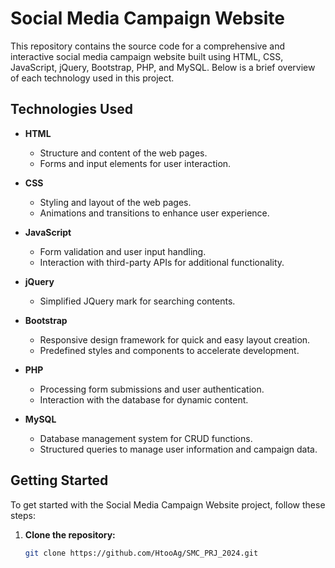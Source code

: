 # Social Media Campaign Website

This repository contains the source code for a comprehensive and interactive social media campaign website built using HTML, CSS, JavaScript, jQuery, Bootstrap, PHP, and MySQL. Below is a brief overview of each technology used in this project.

## Technologies Used

- **HTML**
  - Structure and content of the web pages.
  - Forms and input elements for user interaction.

- **CSS**
  - Styling and layout of the web pages.
  - Animations and transitions to enhance user experience.

- **JavaScript**
  - Form validation and user input handling.
  - Interaction with third-party APIs for additional functionality.

- **jQuery**
  - Simplified JQuery mark for searching contents.

- **Bootstrap**
  - Responsive design framework for quick and easy layout creation.
  - Predefined styles and components to accelerate development.

- **PHP**
  - Processing form submissions and user authentication.
  - Interaction with the database for dynamic content.

- **MySQL**
  - Database management system for CRUD functions.
  - Structured queries to manage user information and campaign data.

## Getting Started

To get started with the Social Media Campaign Website project, follow these steps:

1. **Clone the repository:**
   ```sh
   git clone https://github.com/HtooAg/SMC_PRJ_2024.git
